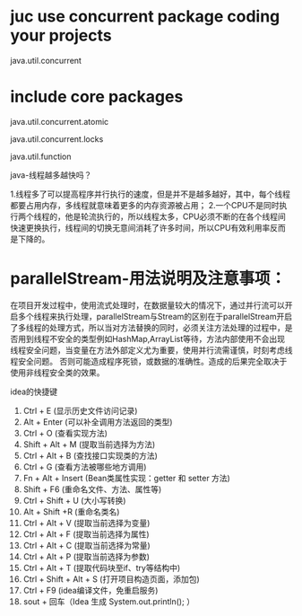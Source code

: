 # juc use concurrent package coding your projects
java.util.concurrent

# include core packages
java.util.concurrent.atomic

java.util.concurrent.locks

java.util.function

java-线程越多越快吗？

1.线程多了可以提高程序并行执行的速度，但是并不是越多越好，其中，每个线程都要占用内存，多线程就意味着更多的内存资源被占用；
2.一个CPU不是同时执行两个线程的，他是轮流执行的，所以线程太多，CPU必须不断的在各个线程间快速更换执行，线程间的切换无意间消耗了许多时间，所以CPU有效利用率反而是下降的。


# parallelStream-用法说明及注意事项：
在项目开发过程中，使用流式处理时，在数据量较大的情况下，通过并行流可以开启多个线程来执行处理，parallelStream与Stream的区别在于parallelStream开启了多线程的处理方式，所以当对方法替换的同时，必须关注方法处理的过程中，是否用到线程不安全的类型例如HashMap,ArrayList等待，方法内部使用不会出现线程安全问题，当变量在方法外部定义尤为重要，使用并行流需谨慎，时刻考虑线程安全问题。
否则可能造成程序死锁，或数据的准确性。造成的后果完全取决于使用非线程安全类的效果。












idea的快捷键
1. Ctrl + E (显示历史文件访问记录)
2. Alt + Enter (可以补全调用方法返回的类型)
3. Ctrl + O (查看实现方法)
4. Shift + Alt + M (提取当前选择为方法)
5. Ctrl + Alt + B (查找接口实现类的方法)
6. Ctrl + G (查看方法被哪些地方调用)
7. Fn + Alt + Insert (Bean类属性实现：getter 和 setter 方法)
8. Shift + F6 (重命名文件、方法、属性等)
9. Ctrl + Shift + U (大小写转换)
10. Alt + Shift +R (重命名类名)
11. Ctrl + Alt + V (提取当前选择为变量)
12. Ctrl + Alt + F (提取当前选择为属性)
13. Ctrl + Alt + C (提取当前选择为常量)
14. Ctrl + Alt + P (提取当前选择为参数)
15. Ctrl + Alt + T (提取代码块至if、try等结构中)
16. Ctrl + Shift + Alt + S (打开项目构造页面，添加包)
17. Ctrl + F9  (idea编译文件，免重启服务)
18. sout + 回车（Idea 生成 System.out.println(); ）
